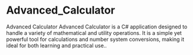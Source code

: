 # Advanced_Calculator
Advanced Calculator Advanced Calculator is a C# application designed to handle a variety of mathematical and utility operations. It is a simple yet powerful tool for calculations and number system conversions, making it ideal for both learning and practical use..
